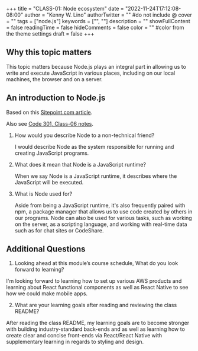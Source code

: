 +++
title = "CLASS-01: Node ecosystem"
date = "2022-11-24T17:12:08-08:00"
author = "Kenny W. Lino"
authorTwitter = "" #do not include @
cover = ""
tags = ["node.js"]
keywords = ["", ""]
description = ""
showFullContent = false
readingTime = false
hideComments = false
color = "" #color from the theme settings
draft = false
+++

## Why this topic matters

This topic matters because Node.js plays an integral part in allowing us to write and execute JavaScript in various places, including on our local machines, the browser and on a server.

## An introduction to Node.js

Based on this [Sitepoint.com article](https://www.sitepoint.com/an-introduction-to-node-js/).

Also see [Code 301, Class-06 notes](../code-301/class-06.md).

1. How would you describe Node to a non-technical friend?

    I would describe Node as the system responsible for running and creating JavaScript programs.

2. What does it mean that Node is a JavaScript runtime?

    When we say Node is a JavaScript runtime, it describes where the JavaScript will be executed.

3. What is Node used for?

    Aside from being a JavaScript runtime, it's also frequently paired with npm, a package manager that allows us to use code created by others in our programs. Node can also be used for various tasks, such as working on the server, as a scripting language, and working with real-time data such as for chat sites or CodeShare.

## Additional Questions

1. Looking ahead at this module’s course schedule, What do you look forward to learning?

I'm looking forward to learning how to set up various AWS products and learning about React functional components as well as React Native to see how we could make mobile apps.

2. What are your learning goals after reading and reviewing the class README?

After reading the class README, my learning goals are to become stronger with building industry-standard back-ends and as well as learning how to create clear and concise front-ends via React/React Native with supplementary learning in regards to styling and design.